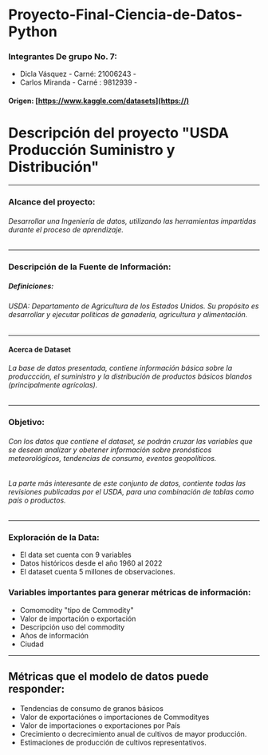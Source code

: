 # Proyecto-Final-Ciencia-de-Datos-Python
### Integrantes De grupo No. 7:
* Dicla Vásquez - Carné: 21006243 -
* Carlos Miranda  - Carné : 9812939 -


#### Origen: [https://www.kaggle.com/datasets](https://)

# Descripción del proyecto "USDA Producción Suministro y Distribución"

---
### Alcance del proyecto: 
###### Desarrollar una Ingeniería de datos, utilizando las herramientas impartidas durante el proceso de aprendizaje.


---
### Descripción de la Fuente de Información:

##### Definiciones:
###### USDA: Departamento de Agricultura de los Estados Unidos. Su propósito es desarrollar y ejecutar políticas de ganadería, agricultura y alimentación.


---



#### Acerca de Dataset
###### La base de datos presentada, contiene información básica sobre la produccción, el suministro y la distribución de productos básicos blandos (principalmente agrícolas).

---


### Objetivo: 
###### Con los datos  que contiene el dataset, se podrán cruzar las variables que se desean analizar  y obetener información sobre pronósticos meteorológicos, tendencias de consumo, eventos geopolíticos.

###### La parte más interesante de este conjunto de datos, contiente todas las revisiones publicadas por el USDA, para una combinación de tablas  como país  o productos. 


---
### Exploración de la Data: 
* El data set cuenta con 9 variables 
* Datos históricos desde el año 1960 al 2022
* El dataset cuenta 5 millones de observaciones.




### Variables importantes para generar métricas de información:
* Comomodity "tipo de Commodity"
* Valor de importación o exportación
* Descripción uso del commodity
* Años de información
* Ciudad 



---

## Métricas que el modelo de datos puede responder:
* Tendencias de consumo de granos básicos
* Valor de exportaciónes o importaciones de Commodityes 
* Valor de importaciones o exportaciones por País
* Crecimiento o decrecimiento anual de cultivos de mayor producción. 
* Estimaciones de producción de cultivos representativos.
